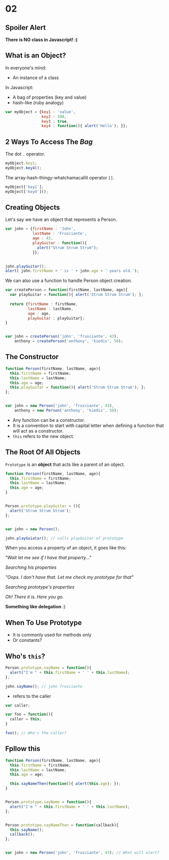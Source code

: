 # 02

## Spoiler Alert

**There is NO class in Javascript! :)**

## What is an Object?

In everyone's mind:
* An instance of a class

In Javascript:
* A bag of properties (key and value)
* hash-like (ruby analogy)

```js
var myObject = {key1 : 'value',
                key2 : 100,
                key3 : true,
                key4 : function(){ alert('Hello'); }};
```

## 2 Ways To Access The *Bag*

The dot `.` operator.
```js
myObject.key1;
myObject.key4();
```

The array-hash-thingy-whatchamacallit operator `[]`.
```js
myObject['key1'];
myObject['key4']();
```


## Creating Objects

Let's say we have an object that represents a Person.

```js
var john = {firstName : 'John',
            lastName : 'Frusciante',
            age : 43,
            playGuitar : function(){
              alert("Strum Strum Strum");
            }};
            

john.playGuitar();
alert( john.firstName + ' is ' + john.age + ' years old.');
```

We can also use a function to handle Person object creation.

```js
var createPerson = function(firstName, lastName, age){
  var playGuitar = function(){ alert('Strum Strum Strum'); };
  
  return {firstName : firstName,
          lastName : lastName,
          age : age, 
          playGuitar : playGuitar};
}


var john = createPerson('john', 'frusciante', 43),
    anthony = createPerson('anthony', 'kiedis', 50);
```

## The Constructor

```js
function Person(firstName, lastName, age){
  this.firstName = firstName;
  this.lastName = lastName;
  this.age = age;
  this.playGuitar = function(){ alert('Strum Strum Strum'); };
};


var john = new Person('john', 'frusciante', 43),
    anthony = new Person('anthony', 'kiedis', 50);
```

* Any function can be a constructor.
* It is a convention to start with capital letter when defining a function that will act as a constructor.
* `this` refers to the new object.


## The Root Of All Objects

`Prototype` is an **object** that acts like a parent of an object.


```js
function Person(firstName, lastName, age){
  this.firstName = firstName;
  this.lastName = lastName;
  this.age = age;
}


Person.prototype.playGuitar = (){
  alert('Strum Strum Strum');
};


var john = new Person();

john.playGuiatar(); // calls playGuitar of prototype
```


When you access a property of an object, it goes like this:

*"Wait let me see if I have that property..."*

*Searching his properties*

*"Oops. I don't have that. Let me check my prototype for that"*

*Searching prototype's properties*

*Oh! There it is. Here you go.*


**Something like delegation** :)


## When To Use Prototype

* It is commonly used for methods only
* Or constants?
 

## Who's `this`?

```js
Person.prototype.sayName = function(){
  alert("I'm " + this.firstName + ' ' + this.lastName);
};

john.sayName(); // john frusciante
```

* refers to the caller

```js
var caller;

var foo = function(){
  caller = this;
}

foo(); // Who's the caller?
```

## Fpllow this

```js
function Person(firstName, lastName, age){
  this.firstName = firstName;
  this.lastName = lastName;
  this.age = age;

  this.sayNameThen(function(){ alert(this.age); });
}


Person.prototype.sayName = function(){
  alert("I'm " + this.firstName + ' ' + this.lastName);
};


Person.prototype.sayNameThen = function(callback){
  this.sayName();
  callback();
};


var john = new Person('john', 'frusciante', 43); // What will alert?
```
